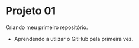 # Projeto 01
 Criando meu primeiro repositório.

 - Aprendendo a utlizar o GitHub pela primeira vez.
